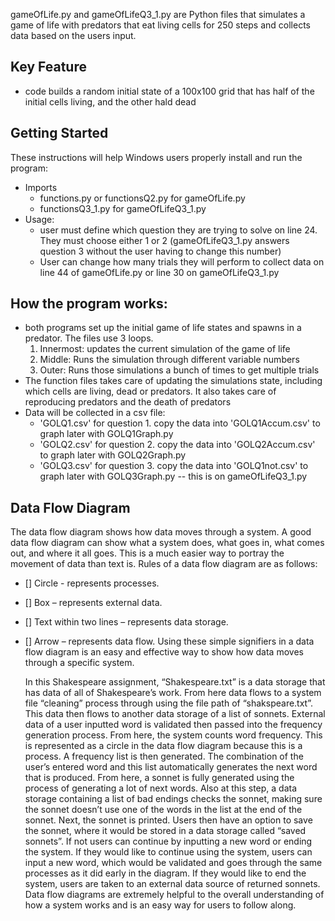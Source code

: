 gameOfLife.py and gameOfLifeQ3_1.py are Python files that simulates a game of life with predators that eat living cells for 250 steps and collects data based on the users input.
## Key Feature
- code builds a random initial state of a 100x100 grid that has half of the initial cells living, and the other hald dead
## Getting Started
These instructions will help Windows users properly install and run the program:
- Imports
  - functions.py or functionsQ2.py for gameOfLife.py
  - functionsQ3_1.py for gameOfLifeQ3_1.py
- Usage:
  - user must define which question they are trying to solve on line 24. They must choose either 1 or 2 (gameOfLifeQ3_1.py answers question 3 without the user having to change this number)
  - User can change how many trials they will perform to collect data on line 44 of gameOfLife.py or line 30 on gameOfLifeQ3_1.py
## How the program works:
- both programs set up the initial game of life states and spawns in a predator. The files use 3 loops.
  1) Innermost: updates the current simulation of the game of life
  2) Middle: Runs the simulation through different variable numbers
  3) Outer: Runs those simulations a bunch of times to get multiple trials
- The function files takes care of updating the simulations state, including which cells are living, dead or predators. It also takes care of reproducing predators and the death of predators
- Data will be collected in a csv file:
    - 'GOLQ1.csv' for question 1. copy the data into 'GOLQ1Accum.csv' to graph later with GOLQ1Graph.py
    - 'GOLQ2.csv' for question 2. copy the data into 'GOLQ2Accum.csv' to graph later with GOLQ2Graph.py
    - 'GOLQ3.csv' for question 3. copy the data into 'GOLQ1not.csv' to graph later with GOLQ3Graph.py -- this is on gameOfLifeQ3_1.py

## Data Flow Diagram
The data flow diagram shows how data moves through a system. A good data flow diagram can show what a system does, what goes in, what comes out, and where it all goes. This is a much easier way to portray the movement of data than text is. Rules of a data flow diagram are as follows: 
- [] Circle - represents processes.
- [] Box – represents external data.
- [] Text within two lines – represents data storage.
- [] Arrow – represents data flow. 
Using these simple signifiers in a data flow diagram is an easy and effective way to show how data moves through a specific system. 

    In this Shakespeare assignment, “Shakespeare.txt” is a data storage that has data of all of Shakespeare’s work. From here data flows to a system file “cleaning” process through using the file path of “shakspeare.txt”. This data then flows to another data storage of a list of sonnets. External data of a user inputted word is validated then passed into the frequency generation process. From here, the system counts word frequency. This is represented as a circle in the data flow diagram because this is a process. A frequency list is then generated. The combination of the user’s entered word and this list automatically generates the next word that is produced. From here, a sonnet is fully generated using the process of generating a lot of next words. Also at this step, a data storage containing a list of bad endings checks the sonnet, making sure the sonnet doesn’t use one of the words in the list at the end of the sonnet. Next, the sonnet is printed. Users then have an option to save the sonnet, where it would be stored in a data storage called “saved sonnets”. If not users can continue by inputting a new word or ending the system. If they would like to continue using the system, users can input a new word, which would be validated and goes through the same processes as it did early in the diagram. If they would like to end the system, users are taken to an external data source of returned sonnets. Data flow diagrams are extremely helpful to the overall understanding of how a system works and is an easy way for users to follow along. 

